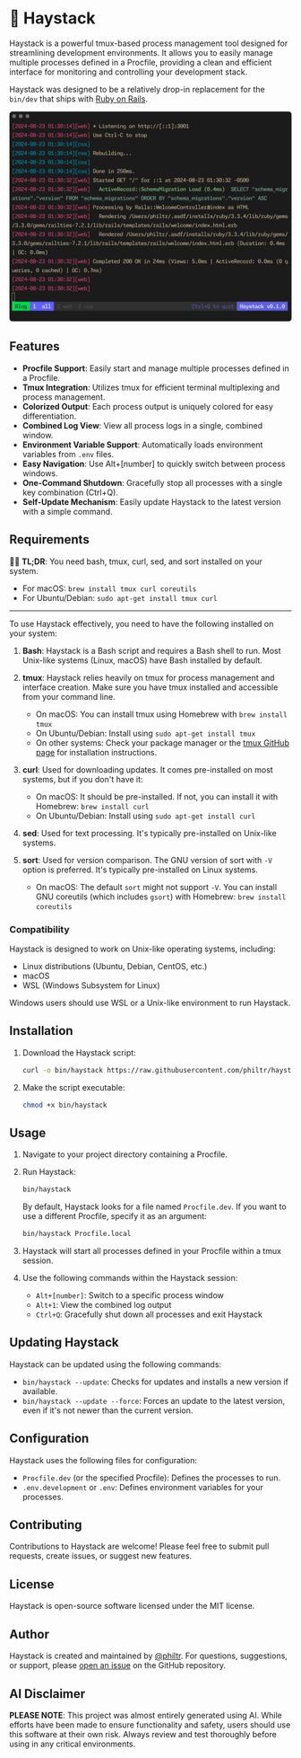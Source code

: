 # 🚜 Haystack

Haystack is a powerful tmux-based process management tool designed for
streamlining development environments. It allows you to easily manage multiple
processes defined in a Procfile, providing a clean and efficient interface for
monitoring and controlling your development stack.

Haystack was designed to be a relatively drop-in replacement for the `bin/dev`
that ships with [Ruby on Rails][rails].

[rails]: https://rubyonrails.org/

![Haystack Screenshot](./doc/haystack-screenshot.png)

## Features

- **Procfile Support**: Easily start and manage multiple processes defined in a
  Procfile.
- **Tmux Integration**: Utilizes tmux for efficient terminal multiplexing and
  process management.
- **Colorized Output**: Each process output is uniquely colored for easy
  differentiation.
- **Combined Log View**: View all process logs in a single, combined window.
- **Environment Variable Support**: Automatically loads environment variables
  from `.env` files.
- **Easy Navigation**: Use Alt+[number] to quickly switch between process
  windows.
- **One-Command Shutdown**: Gracefully stop all processes with a single key
  combination (Ctrl+Q).
- **Self-Update Mechanism**: Easily update Haystack to the latest version with a
  simple command.

## Requirements

💁‍♂️ **TL;DR**: You need bash, tmux, curl, sed, and sort installed on your system.

- For macOS: `brew install tmux curl coreutils`
- For Ubuntu/Debian: `sudo apt-get install tmux curl`

---

To use Haystack effectively, you need to have the following installed on your
system:

1. **Bash**: Haystack is a Bash script and requires a Bash shell to run. Most
   Unix-like systems (Linux, macOS) have Bash installed by default.

2. **tmux**: Haystack relies heavily on tmux for process management and
  interface creation. Make sure you have tmux installed and accessible from your
  command line.
   - On macOS: You can install tmux using Homebrew with `brew install tmux`
   - On Ubuntu/Debian: Install using `sudo apt-get install tmux`
   - On other systems: Check your package manager or the [tmux GitHub
   page](https://github.com/tmux/tmux) for installation instructions.

3. **curl**: Used for downloading updates. It comes pre-installed on most
  systems, but if you don't have it:
   - On macOS: It should be pre-installed. If not, you can install it with
   Homebrew: `brew install curl`
   - On Ubuntu/Debian: Install using `sudo apt-get install curl`

4. **sed**: Used for text processing. It's typically pre-installed on Unix-like systems.

5. **sort**: Used for version comparison. The GNU version of sort with `-V`
  option is preferred. It's typically pre-installed on Linux  systems.
   - On macOS: The default `sort` might not support `-V`. You can install GNU
   coreutils (which includes `gsort`) with Homebrew: `brew install coreutils`

### Compatibility

Haystack is designed to work on Unix-like operating systems, including:

- Linux distributions (Ubuntu, Debian, CentOS, etc.)
- macOS
- WSL (Windows Subsystem for Linux)

Windows users should use WSL or a Unix-like environment to run Haystack.

## Installation

1. Download the Haystack script:

   ```sh
   curl -o bin/haystack https://raw.githubusercontent.com/philtr/haystack/main/haystack
   ```

1. Make the script executable:

   ```sh
   chmod +x bin/haystack
   ```

## Usage

1. Navigate to your project directory containing a Procfile.

1. Run Haystack:

   ```sh
   bin/haystack
   ```

   By default, Haystack looks for a file named `Procfile.dev`. If you want to
   use a different Procfile, specify it as an argument:

   ```sh
   bin/haystack Procfile.local
   ```

1. Haystack will start all processes defined in your Procfile within a tmux session.

1. Use the following commands within the Haystack session:
   - `Alt+[number]`: Switch to a specific process window
   - `Alt+1`: View the combined log output
   - `Ctrl+Q`: Gracefully shut down all processes and exit Haystack

## Updating Haystack

Haystack can be updated using the following commands:

- `bin/haystack --update`: Checks for updates and installs a new version if
  available.
- `bin/haystack --update --force`: Forces an update to the latest version, even
  if it's not newer than the current version.

## Configuration

Haystack uses the following files for configuration:

- `Procfile.dev` (or the specified Procfile): Defines the processes to run.
- `.env.development` or `.env`: Defines environment variables for your processes.

## Contributing

Contributions to Haystack are welcome! Please feel free to submit pull requests,
create issues, or suggest new features.

## License

Haystack is open-source software licensed under the MIT license.

## Author

Haystack is created and maintained by [@philtr](https://github.com/philtr). For questions,
suggestions, or support, please [open an
issue](https://github.com/philtr/haystack/issues) on the GitHub repository.

## AI Disclaimer

**PLEASE NOTE**: This project was almost entirely generated using AI. While efforts have
been made to ensure functionality and safety, users should use this software at their own
risk. Always review and test thoroughly before using in any critical environments. 

